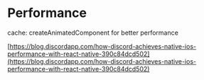 # Performance

cache: createAnimatedComponent for better performance  
  
[https://blog.discordapp.com/how-discord-achieves-native-ios-performance-with-react-native-390c84dcd502](https://blog.discordapp.com/how-discord-achieves-native-ios-performance-with-react-native-390c84dcd502)







